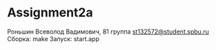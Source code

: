 # Assignment2a
Роньшин Всеволод Вадимович, 81 группа st132572@student.spbu.ru Сборка: make Запуск: start.app
